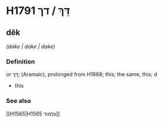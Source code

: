 # H1791 דֵּךְ / דך

## dêk

_(dake | dake | dake)_

### Definition

or דָּךְ; (Aramaic), prolonged from H1668; this; the same, this; d

- this

### See also

[[H1565|H1565 גלמוד]]
